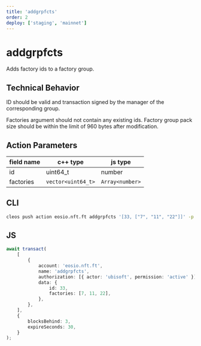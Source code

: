 ```yaml
---
title: 'addgrpfcts'
order: 2
deploy: ['staging', 'mainnet']
---
```


# addgrpfcts

Adds factory ids to a factory group.

## Technical Behavior

ID should be valid and transaction signed by the manager of the corresponding group.

Factories argument should not contain any existing ids. Factory group pack size should be within the limit of 960 bytes after modification.

## Action Parameters

| field name | c++ type           | js type         |
| ---------- | ------------------ | --------------- |
| id         | uint64_t           | number          |
| factories  | `vector<uint64_t>` | `Array<number>` |

## CLI

```bash
cleos push action eosio.nft.ft addgrpfcts '[33, ["7", "11", "22"]]' -p ubisoft
```

## JS

```ts
await transact(
    [
        {
            account: 'eosio.nft.ft',
            name: 'addgrpfcts',
            authorization: [{ actor: 'ubisoft', permission: 'active' }],
            data: {
                id: 33,
                factories: [7, 11, 22],
            },
        },
    ],
    {
        blocksBehind: 3,
        expireSeconds: 30,
    }
);
```

